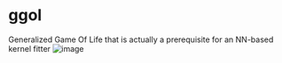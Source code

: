 # ggol
Generalized Game Of Life that is actually a prerequisite for an NN-based kernel fitter
![image](https://github.com/iliya-malecki/ggol/assets/53195438/7ed57947-7221-47d6-9163-3867ce9e62c9)
